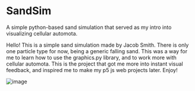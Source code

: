 # SandSim
A simple python-based sand simulation that served as my intro into visualizing cellular automota.

Hello! This is a simple sand simulation made by Jacob Smith. There is only one
particle type for now, being a generic falling sand. This was a way for me to learn
how to use the graphics.py library, and to work more with cellular automota.
This is the project that got me more into instant visual feedback, and inspired me
to make my p5 js web projects later. Enjoy!

![image](https://github.com/loftzo/SandSim/assets/58479250/441944dc-fe93-4cce-83dd-a73b8dd8f709)
